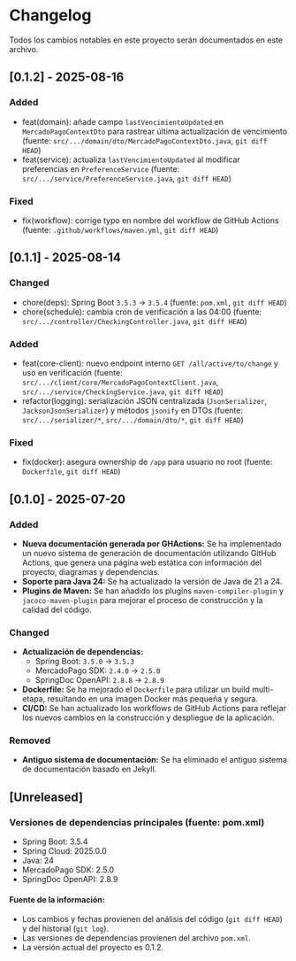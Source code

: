 # Changelog

Todos los cambios notables en este proyecto serán documentados en este archivo.

## [0.1.2] - 2025-08-16

### Added
- feat(domain): añade campo `lastVencimientoUpdated` en `MercadoPagoContextDto` para rastrear última actualización de vencimiento (fuente: `src/.../domain/dto/MercadoPagoContextDto.java`, `git diff HEAD`)
- feat(service): actualiza `lastVencimientoUpdated` al modificar preferencias en `PreferenceService` (fuente: `src/.../service/PreferenceService.java`, `git diff HEAD`)

### Fixed
- fix(workflow): corrige typo en nombre del workflow de GitHub Actions (fuente: `.github/workflows/maven.yml`, `git diff HEAD`)

## [0.1.1] - 2025-08-14

### Changed
- chore(deps): Spring Boot `3.5.3` -> `3.5.4` (fuente: `pom.xml`, `git diff HEAD`)
- chore(schedule): cambia cron de verificación a las 04:00 (fuente: `src/.../controller/CheckingController.java`, `git diff HEAD`)

### Added
- feat(core-client): nuevo endpoint interno `GET /all/active/to/change` y uso en verificación (fuente: `src/.../client/core/MercadoPagoContextClient.java`, `src/.../service/CheckingService.java`, `git diff HEAD`)
- refactor(logging): serialización JSON centralizada (`JsonSerializer`, `JacksonJsonSerializer`) y métodos `jsonify` en DTOs (fuente: `src/.../serializer/*`, `src/.../domain/dto/*`, `git diff HEAD`)

### Fixed
- fix(docker): asegura ownership de `/app` para usuario no root (fuente: `Dockerfile`, `git diff HEAD`)

## [0.1.0] - 2025-07-20

### Added

- **Nueva documentación generada por GHActions:** Se ha implementado un nuevo sistema de generación de documentación utilizando GitHub Actions, que genera una página web estática con información del proyecto, diagramas y dependencias.
- **Soporte para Java 24:** Se ha actualizado la versión de Java de 21 a 24.
- **Plugins de Maven:** Se han añadido los plugins `maven-compiler-plugin` y `jacoco-maven-plugin` para mejorar el proceso de construcción y la calidad del código.

### Changed

- **Actualización de dependencias:**
  - Spring Boot: `3.5.0` -> `3.5.3`
  - MercadoPago SDK: `2.4.0` -> `2.5.0`
  - SpringDoc OpenAPI: `2.8.8` -> `2.8.9`
- **Dockerfile:** Se ha mejorado el `Dockerfile` para utilizar un build multi-etapa, resultando en una imagen Docker más pequeña y segura.
- **CI/CD:** Se han actualizado los workflows de GitHub Actions para reflejar los nuevos cambios en la construcción y despliegue de la aplicación.

### Removed

- **Antiguo sistema de documentación:** Se ha eliminado el antiguo sistema de documentación basado en Jekyll.

## [Unreleased]

### Versiones de dependencias principales (fuente: pom.xml)

- Spring Boot: 3.5.4
- Spring Cloud: 2025.0.0
- Java: 24
- MercadoPago SDK: 2.5.0
- SpringDoc OpenAPI: 2.8.9

#### Fuente de la información:
- Los cambios y fechas provienen del análisis del código (`git diff HEAD`) y del historial (`git log`).
- Las versiones de dependencias provienen del archivo `pom.xml`.
- La versión actual del proyecto es 0.1.2.
